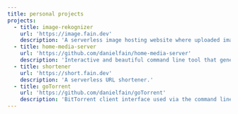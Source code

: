 ```yaml
---
title: personal projects
projects:
  - title: image-rekognizer
    url: 'https://image.fain.dev'
    description: 'A serverless image hosting website where uploaded images are stored, identified via AWS Rekognition, and labelled.'
  - title: home-media-server
    url: 'https://github.com/danielfain/home-media-server'
    description: 'Interactive and beautiful command line tool that generates a Docker Compose file personalized to your choices with a complete and automated home media server.'
  - title: shortener
    url: 'https://short.fain.dev'
    description: 'A serverless URL shortener.'
  - title: goTorrent
    url: 'https://github.com/danielfain/goTorrent'
    description: 'BitTorrent client interface used via the command line with real-time progress bars.'
---
```

